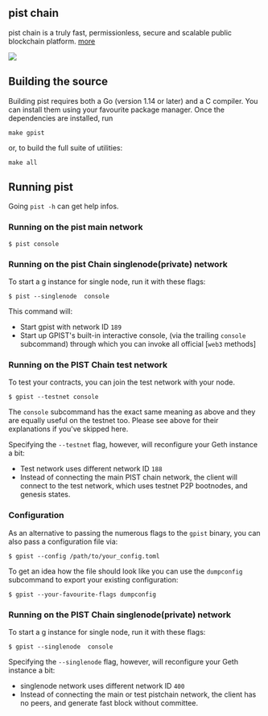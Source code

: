 ## pist chain

pist chain is a truly fast, permissionless, secure and scalable public blockchain platform. [more](https://github.com/pist-core/pist/)

<a href="https://github.com/pist-core/pist/blob/main/COPYING"><img src="https://img.shields.io/badge/license-GPL%20%20pist-lightgrey.svg"></a>

## Building the source


Building pist requires both a Go (version 1.14 or later) and a C compiler.
You can install them using your favourite package manager.
Once the dependencies are installed, run


    make gpist

or, to build the full suite of utilities:

    make all

## Running pist

Going `pist -h` can get help infos.

### Running on the pist main network

```
$ pist console
```


### Running on the pist Chain singlenode(private) network

To start a g instance for single node,  run it with these flags:

```
$ pist --singlenode  console
```

This command will:

* Start gpist with network ID `189`
* Start up GPIST's built-in interactive console,
  (via the trailing `console` subcommand) through which you can invoke all official [`web3` methods]



### Running on the PIST Chain test network

To test your contracts, you can join the test network with your node.

```
$ gpist --testnet console
```

The `console` subcommand has the exact same meaning as above and they are equally useful on the testnet too. Please see above for their explanations if you've skipped here.

Specifying the `--testnet` flag, however, will reconfigure your Geth instance a bit:

* Test network uses different network ID `188`
* Instead of connecting the main PIST chain network, the client will connect to the test network, which uses testnet P2P bootnodes,  and genesis states.

### Configuration

As an alternative to passing the numerous flags to the `gpist` binary, you can also pass a configuration file via:

```
$ gpist --config /path/to/your_config.toml
```

To get an idea how the file should look like you can use the `dumpconfig` subcommand to export your existing configuration:

```
$ gpist --your-favourite-flags dumpconfig
```


### Running on the PIST Chain singlenode(private) network

To start a g instance for single node,  run it with these flags:

```
$ gpist --singlenode  console
```

Specifying the `--singlenode` flag, however, will reconfigure your Geth instance a bit:

* singlenode network uses different network ID `400`
* Instead of connecting the main or test pistchain network, the client has no peers, and generate fast block without committee.

 